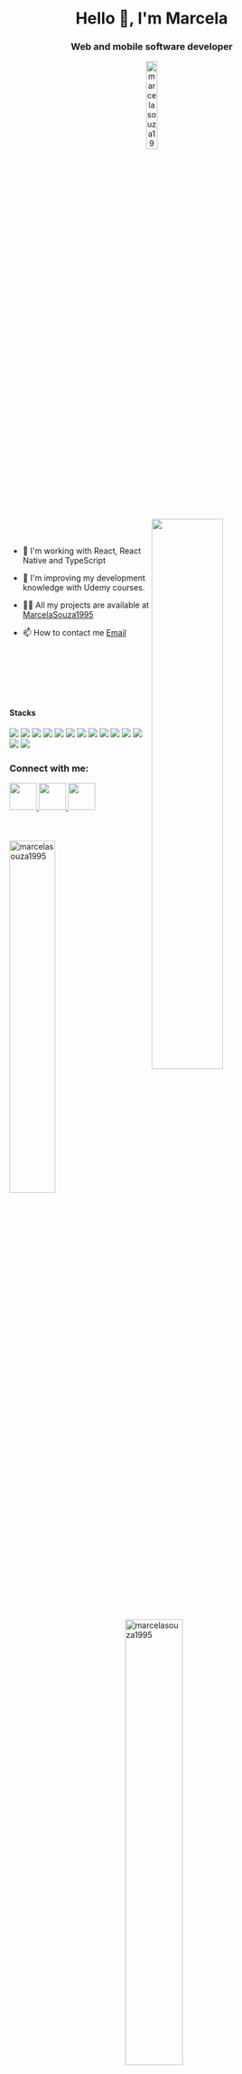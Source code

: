 <h1 align = "center"> Hello 👋, I'm Marcela </h1>
<h3 align = "center"> Web and mobile software developer </h3>

<p align = "center"> <img src = "https://komarev.com/ghpvc/?username=marcelasouza1995&label=Profile%20views&color=0e75b6&style=flat" alt = "marcelasouza1995" width="20%"/> </p>

<br />

<img src="https://zconti.com.br/wp-content/uploads/2020/10/quanto-tempo-para-abrir-uma-microempresa.gif" align="right" width="50%"/>
<br />
<br />

- 🔭 I'm working with React, React Native and TypeScript
- 🌱 I'm improving my development knowledge with Udemy courses.



- 👨‍💻 All my projects are available at [MarcelaSouza1995](https://marcelasouza1995.github.io/)

- 📫 How to contact me [Email](marcela9908@gmail.com) 

<br />
<br />
<br />
<br />
<br />

#### Stacks

<img src="https://img.shields.io/badge/-HTML-orange?logo=HTML5" /> <img src="https://img.shields.io/badge/-CSS-informational?logo=CSS3" /> <img src="https://img.shields.io/badge/-JavaScript-yellow?logo=Javascript" /> <img src="https://img.shields.io/badge/-React-blue?logo=React" /> <img src="https://img.shields.io/badge/-Redux-blueviolet?logo=Redux" /> <img src="http://img.shields.io/badge/-MySQL-white?logo=mysql" /> <img src="http://img.shields.io/badge/-MongoDB-grey?logo=mongodb" /> <img src="http://img.shields.io/badge/-Node.Js-green?logo=node.js" />
<img src="https://img.shields.io/badge/-TypeScript-grey?logo=Typescript" />
 <img src="https://img.shields.io/badge/Styled-Components-grey?logo=styled-components" />
 <img src="https://img.shields.io/badge/Python-yellow?logo=python"/>
 <img src="https://img.shields.io/badge/Ruby-red?logo=ruby"/>
 <img src="https://img.shields.io/badge/Cypress-black?logo=cypress"/>
 <img src="https://img.shields.io/badge/Cucumber-black?logo=cucumber"/>


<h3 align = "left">Connect with me: </h3> 
<a href="https://www.linkedin.com/in/marcela-souza-834696153/" target="_blank">
  <img src="https://cdn-icons-png.flaticon.com/512/174/174857.png" width="48px" height="48px">
</a>
<a href="https://api.whatsapp.com/send?phone=5531997804875&text=Marcela%20Souza" target="_blank">
  <img src="https://i0.wp.com/www.multarte.com.br/wp-content/uploads/2018/11/whatsapp-logo-icone-fundo-transparente.png?resize=696%2C712&ssl=1" width="48px" height="48px">
</a>
<a href="https://www.instagram.com/maarceelasoouza/" target="_blank">
  <img src="https://i0.wp.com/www.multarte.com.br/wp-content/uploads/2019/03/logo-instagram-png-fundo-transparente2.png?resize=696%2C696&ssl=1" width="48px" height="48px" />
</a>
<br />
<br />
<br />
<br />
<img align = "left" src = "https://github-readme-stats.vercel.app/api/top-langs?username=marcelasouza1995&show_icons=true&locale=en&layout=compact" alt = "marcelasouza1995" width="40%" />
<img align = "center" src = "https://github-readme-stats.vercel.app/api?username=marcelasouza1995&show_icons=true&locale=en" alt = "marcelasouza1995" width="45%" />




